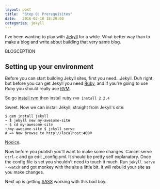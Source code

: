 ```yaml
---
layout: post
title:  "Step 0: Prerequisites"
date:   2016-02-10 18:20:00
categories: jekyll
---
```


I've been wanting to play with [Jekyll](https://jekyllrb.com/) for a while. What better way than to make a blog and write about building that very same blog.

BLOGCEPTION

## Setting up your environment

Before you can start building Jekyll sites, first you need...Jekyll. Duh right, but before you can get Jekyll you need [Ruby](https://www.ruby-lang.org/en/), and if you're going to use Ruby you should really use [RVM](https://rvm.io/).

So go [install rvm](https://rvm.io/rvm/install) then install ruby `rvm install 2.2.4`

Sweet. Now we can install Jekyll, straight from Jekyll's site:

    $ gem install jekyll
    ~ $ jekyll new my-awesome-site
    ~ $ cd my-awesome-site
    ~/my-awesome-site $ jekyll serve
    # => Now browse to http://localhost:4000

[Nooice](https://www.youtube.com/watch?v=rQnYi3z56RE).

Now before you publish you'll want to make some changes. Cancel serve `ctrl-c` and go edit _config.yml. It should be pretty self explanatory. Once the config file is set you shouldn't need to touch it much. Run `jekyll serve --watch` and got monkey with the site a little bit. It will rebuild your site as you make changes.

Next up is getting [SASS](http://sass-lang.com/) working with this bad boy.
